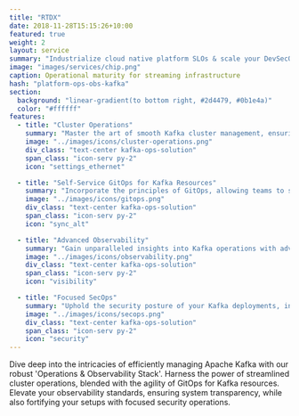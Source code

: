 ```yaml
---
title: "RTDX"
date: 2018-11-28T15:15:26+10:00
featured: true
weight: 2
layout: service
summary: "Industrialize cloud native platform SLOs & scale your DevSecOps in an SRE model."
image: "images/services/chip.png"
caption: Operational maturity for streaming infrastructure
hash: "platform-ops-obs-kafka"
section:
  background: "linear-gradient(to bottom right, #2d4479, #0b1e4a)"
  color: "#ffffff"
features:
  - title: "Cluster Operations"
    summary: "Master the art of smooth Kafka cluster management, ensuring stability, performance, and resilience in real-time data flows."
    image: "../images/icons/cluster-operations.png"
    div_class: "text-center kafka-ops-solution"
    span_class: "icon-serv py-2"
    icon: "settings_ethernet"

  - title: "Self-Service GitOps for Kafka Resources"
    summary: "Incorporate the principles of GitOps, allowing teams to self-manage Kafka resources through version-controlled declarative configurations."
    image: "../images/icons/gitops.png"
    div_class: "text-center kafka-ops-solution"
    span_class: "icon-serv py-2"
    icon: "sync_alt"

  - title: "Advanced Observability"
    summary: "Gain unparalleled insights into Kafka operations with advanced metrics, logs, and traces, driving proactive issue resolution."
    image: "../images/icons/observability.png"
    div_class: "text-center kafka-ops-solution"
    span_class: "icon-serv py-2"
    icon: "visibility"

  - title: "Focused SecOps"
    summary: "Uphold the security posture of your Kafka deployments, integrating best-practice security operations that ensure data integrity and confidentiality."
    image: "../images/icons/secops.png"
    div_class: "text-center kafka-ops-solution"
    span_class: "icon-serv py-2"
    icon: "security"
---
```


Dive deep into the intricacies of efficiently managing Apache Kafka with our robust 'Operations & Observability Stack'. Harness the power of streamlined cluster operations, blended with the agility of GitOps for Kafka resources. Elevate your observability standards, ensuring system transparency, while also fortifying your setups with focused security operations.
